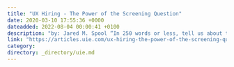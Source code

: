 ```yaml
---
title: "UX Hiring - The Power of the Screening Question"
date: 2020-03-10 17:55:36 +0000
dateadded: 2022-08-04 00:00:41 +0100
description: "by: Jared M. Spool “In 250 words or less, tell us about the UX project you’re most proud of.” We use a tailored form of this question when we’re helping clients with their UX hiring. While the specific question we ask candidates will vary, it does the same thing each time: It tells us which […]"
link: "https://articles.uie.com/ux-hiring-the-power-of-the-screening-question/"
category:
directory: _directory/uie.md
---
```

